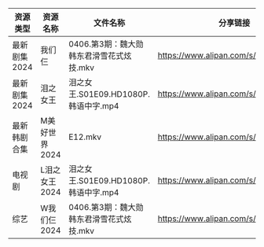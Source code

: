 | 资源类型     | 资源名称      | 文件名称                         | 分享链接                                 | 更新时间                |
| -------- | --------- | ---------------------------- | ------------------------------------ | ------------------- |
| 最新剧集2024 | 我们仨       | 0406.第3期：魏大勋韩东君滑雪花式炫技.mkv    | https://www.alipan.com/s/n37VJ5HasKZ | 2024-04-07 00:07:34 |
| 最新剧集2024 | 泪之女王      | 泪之女王.S01E09.HD1080P.韩语中字.mp4 | https://www.alipan.com/s/PxdpHjLFm3y | 2024-04-07 00:07:27 |
| 最新韩剧合集   | M美好世界2024 | E12.mkv                      | https://www.alipan.com/s/3hVi9iw3g6N | 2024-04-07 00:05:45 |
| 电视剧      | L泪之女王2024 | 泪之女王.S01E09.HD1080P.韩语中字.mp4 | https://www.alipan.com/s/GhYLZdpMfQz | 2024-04-07 00:05:31 |
| 综艺       | W我们仨2024  | 0406.第3期：魏大勋韩东君滑雪花式炫技.mkv    | https://www.alipan.com/s/dVYhFcy3TMz | 2024-04-07 00:07:08 |

